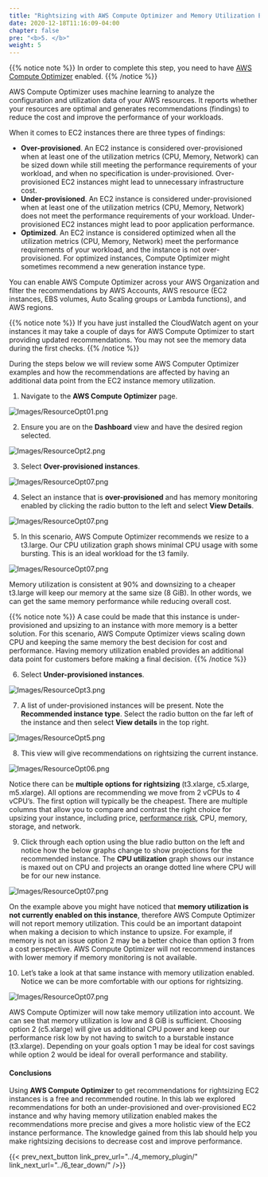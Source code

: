 ```yaml
---
title: "Rightsizing with AWS Compute Optimizer and Memory Utilization Enabled"
date: 2020-12-18T11:16:09-04:00
chapter: false
pre: "<b>5. </b>"
weight: 5
---
```


{{% notice note %}}
In order to complete this step, you need to have [AWS Compute Optimizer](https://aws.amazon.com/compute-optimizer/getting-started/) enabled.
{{% /notice %}}

AWS Compute Optimizer uses machine learning to analyze the configuration and utilization data of your AWS resources. It reports whether your resources are optimal and generates recommendations (findings) to reduce the cost and improve the performance of your workloads.

When it comes to EC2 instances there are three types of findings:

- **Over-provisioned**. An EC2 instance is considered over-provisioned when at least one of the utilization metrics (CPU, Memory, Network) can be sized down while still meeting the performance requirements of your workload, and when no specification is under-provisioned. Over-provisioned EC2 instances might lead to unnecessary infrastructure cost.
- **Under-provisioned**. An EC2 instance is considered under-provisioned when at least one of the utilization metrics (CPU, Memory, Network) does not meet the performance requirements of your workload. Under-provisioned EC2 instances might lead to poor application performance.
- **Optimized**. An EC2 instance is considered optimized when all the utilization metrics (CPU, Memory, Network) meet the performance requirements of your workload, and the instance is not over-provisioned. For optimized instances, Compute Optimizer might sometimes recommend a new generation instance type.

You can enable AWS Compute Optimizer across your AWS Organization and filter the recommendations by AWS Accounts, AWS resource (EC2 instances, EBS volumes, Auto Scaling groups or Lambda functions), and AWS regions.

{{% notice note %}}
If you have just installed the CloudWatch agent on your instances it may take a couple of days for AWS Compute Optimizer to start providing updated recommendations. You may not see the memory data during the first checks.
{{% /notice %}}

During the steps below we will review some AWS Computer Optimizer examples and how the recommendations are affected by having an additional data point from the EC2 instance memory utilization.

1. Navigate to the **AWS Compute Optimizer** page.

![Images/ResourceOpt01.png](/Cost/200_AWS_Resource_Optimization/Images/ResourceOpt01.png?classes=lab_picture_small)

2. Ensure you are on the **Dashboard** view and have the desired region selected.

![Images/ResourceOpt2.png](/Cost/200_AWS_Resource_Optimization/Images/ResourceOpt02.png?classes=lab_picture_small)

3. Select **Over-provisioned instances**.

![Images/ResourceOpt07.png](/Cost/200_AWS_Resource_Optimization/Images/ResourceOpt03.png?classes=lab_picture_small)

4. Select an instance that is **over-provisioned** and has memory monitoring enabled by clicking the radio button to the left and select **View Details**.

![Images/ResourceOpt07.png](/Cost/200_AWS_Resource_Optimization/Images/ResourceOpt04.png?classes=lab_picture_small)

5. In this scenario, AWS Compute Optimizer recommends we resize to a t3.large. Our CPU utilization graph shows minimal CPU usage with some bursting. This is an ideal workload for the t3 family.

![Images/ResourceOpt07.png](/Cost/200_AWS_Resource_Optimization/Images/ResourceOpt05.png?classes=lab_picture_small)

Memory utilization is consistent at 90% and downsizing to a cheaper t3.large will keep our memory at the same size (8 GiB). In other words, we can get the same memory performance while reducing overall cost.

{{% notice note %}}
A case could be made that this instance is under-provisioned and upsizing to an instance with more memory is a better solution. For this scenario, AWS Compute Optimizer views scaling down CPU and keeping the same memory the best decision for cost and performance. Having memory utilization enabled provides an additional data point for customers before making a final decision.
{{% /notice %}}

6. Select **Under-provisioned instances**.

![Images/ResourceOpt3.png](/Cost/200_AWS_Resource_Optimization/Images/ResourceOpt06.png?classes=lab_picture_small)

7. A list of under-provisioned instances will be present. Note the **Recommended instance type**. Select the radio button on the far left of the instance and then select **View details** in the top right.

![Images/ResourceOpt5.png](/Cost/200_AWS_Resource_Optimization/Images/ResourceOpt07.png?classes=lab_picture_small)

8. This view will give recommendations on rightsizing the current instance.

![Images/ResourceOpt06.png](/Cost/200_AWS_Resource_Optimization/Images/ResourceOpt08.png?classes=lab_picture_small)

Notice there can be **multiple options for rightsizing** (t3.xlarge, c5.xlarge, m5.xlarge). All options are recommending we move from 2 vCPUs to 4 vCPU’s. The first option will typically be the cheapest. There are multiple columns that allow you to compare and contrast the right choice for upsizing your instance, including price, [performance risk](https://docs.aws.amazon.com/AWSEC2/latest/UserGuide/ec2-instance-resize.html), CPU, memory, storage, and network.

9. Click through each option using the blue radio button on the left and notice how the below graphs change to show projections for the recommended instance. The **CPU utilization** graph shows our instance is maxed out on CPU and projects an orange dotted line where CPU will be for our new instance.

![Images/ResourceOpt07.png](/Cost/200_AWS_Resource_Optimization/Images/ResourceOpt09.png?classes=lab_picture_small)

On the example above you might have noticed that **memory utilization is not currently enabled on this instance**, therefore AWS Compute Optimizer will not report memory utilization. This could be an important datapoint when making a decision to which instance to upsize. For example, if memory is not an issue option 2 may be a better choice than option 3 from a cost perspective. AWS Compute Optimizer will not recommend instances with lower memory if memory monitoring is not available.

10. Let’s take a look at that same instance with memory utilization enabled. Notice we can be more comfortable with our options for rightsizing.

![Images/ResourceOpt07.png](/Cost/200_AWS_Resource_Optimization/Images/ResourceOpt10.png?classes=lab_picture_small)

AWS Compute Optimizer will now take memory utilization into account. We can see that memory utilization is low and 8 GiB is sufficient. Choosing option 2 (c5.xlarge) will give us additional CPU power and keep our performance risk low by not having to switch to a burstable instance (t3.xlarge). Depending on your goals option 1 may be ideal for cost savings while option 2 would be ideal for overall performance and stability.

#### Conclusions

Using **AWS Compute Optimizer** to get recommendations for rightsizing EC2 instances is a free and recommended routine. In this lab we explored recommendations for both an under-provisioned and over-provisioned EC2 instance and why having memory utilization enabled makes the recommendations more precise and gives a more holistic view of the EC2 instance performance. The knowledge gained from this lab should help you make rightsizing decisions to decrease cost and improve performance.

{{< prev_next_button link_prev_url="../4_memory_plugin/" link_next_url="../6_tear_down/" />}}
